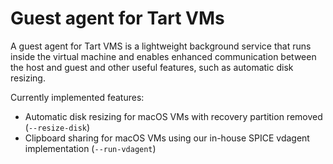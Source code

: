 # Guest agent for Tart VMs

A guest agent for Tart VMS is a lightweight background service that runs inside the virtual machine and enables enhanced communication between the host and guest and other useful features, such as automatic disk resizing.

Currently implemented features:

* Automatic disk resizing for macOS VMs with recovery partition removed (`--resize-disk`)
* Clipboard sharing for macOS VMs using our in-house SPICE vdagent implementation (`--run-vdagent`)
